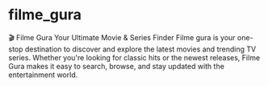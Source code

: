 # filme_gura
🎬 Filme Gura Your Ultimate Movie &amp; Series Finder Filme gura is your one-stop destination to discover and explore the latest movies and trending TV series. Whether you're looking for classic hits or the newest releases, Filme Gura makes it easy to search, browse, and stay updated with the entertainment world.

